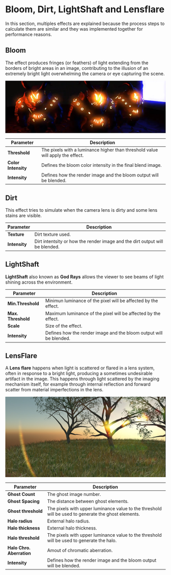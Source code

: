 # Bloom, Dirt, LightShaft and Lensflare

In this section, multiples effects are explained because the process steps to calculate them are similar and they was implemented together for performance reasons.

## Bloom

The effect produces fringes (or feathers) of light extending from the borders of bright areas in an image, contributing to the illusion of an extremely bright light overwhelming the camera or eye capturing the scene.

![Bloom](images/bloom.jpg)

| Parameter  | Description |
| ---------- | ----------- |
| **Threshold**  | The pixels with a luminance higher than threshold value will apply the effect. |
| **Color Intensity** | Defines the bloom color intensity in the final blend image. |
| **Intensity** | Defines how the render image and the bloom output will be blended. |

## Dirt

This effect tries to simulate when the camera lens is dirty and some lens stains are visible.

| Parameter  | Description |
| ---------- | ----------- |
| **Texture** | Dirt texture used. |
| **Intensity** | Dirt intentsity or how the render image and the dirt output will be blended. |

## LightShaft

**LightShaft** also known as **God Rays** allows the viewer to see beams of light shining across the environment.

| Parameter  | Description |
| ---------- | ----------- |
| **Min.Threshold** | Minimun luminance of the pixel will be affected by the effect. |
| **Max. Threshold** | Maximum luminance of the pixel will be affected by the effect. |
| **Scale** | Size of the effect. |
| **Intensity** | Defines how the render image and the bloom output will be blended. |

## LensFlare

A **Lens flare** happens when light is scattered or flared in a lens system, often in response to a bright light, producing a sometimes undesirable artifact in the image. This happens through light scattered by the imaging mechanism itself, for example through internal reflection and forward scatter from material imperfections in the lens.

![Lens Flare](images/lensFlare.jpg)

| Parameter  | Description |
| ---------- | ----------- |
| **Ghost Count** | The ghost image number. |
| **Ghost Spacing** | The distance between ghost elements. |
| **Ghost threshold** | The pixels with upper luminance value to the threshold will be used to generate the ghost elements. |
| **Halo radius** | External halo radius. |
| **Halo thickness** | External halo thickness. |
| **Halo threshold** | The pixels with upper luminance value to the threshold will be used to generate the halo. |
| **Halo Chro. Aberration** | Amout of chromatic aberration. |
| **Intensity** | Defines how the render image and the bloom output will be blended. |